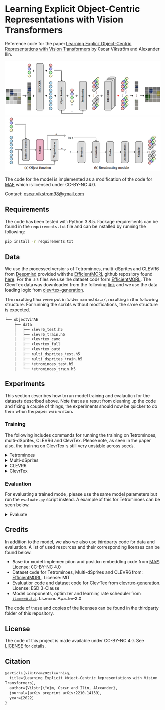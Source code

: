 # Learning Explicit Object-Centric Representations with Vision Transformers

Reference code for the paper [Learning Explicit Object-Centric Representations with Vision Transformers](https://arxiv.org/abs/2210.14139) by Oscar Vikström and Alexander Ilin.

![architecture](imgs/architecture.png)
![bottleneck](imgs/bottleneck.png)

The code for the model is implemented as a modification of the code for [MAE](https://github.com/facebookresearch/mae) which is licensed under CC-BY-NC 4.0. 

Contact: <oscar.vikstrom98@gmail.com>

## Requirements

The code has been tested with Python 3.8.5. Package requirements can be found in the `requirements.txt` file and can be installed by running the following:

```sh
pip install -r requirements.txt
```

## Data

We use the processed versions of Tetrominoes, multi-dSprites and CLEVR6 from [Deepmind](https://github.com/deepmind/multi_object_datasets) provided with the [EfficientMORL](https://github.com/pemami4911/EfficientMORL) github repository found [here](https://zenodo.org/record/4895643). For the `.h5` files we use the dataset code form [EfficientMORL](https://github.com/pemami4911/EfficientMORL). The ClevrTex data was downloaded from the following [link](https://www.robots.ox.ac.uk/~vgg/data/clevrtex/) and we use the data loading logic from [clevrtex-generation](https://github.com/karazijal/clevrtex-generation). 

The resulting files were put in folder named `data/`, resulting in the following structure. For running the scripts without modifications, the same structure is expected.

```
└── objectViTAE
    ├── data
    │   ├── clevr6_test.h5
    │   ├── clevr6_train.h5
    │   ├── clevrtex_camo
    │   ├── clevrtex_full
    │   ├── clevrtex_outd
    │   ├── multi_dsprites_test.h5
    │   ├── multi_dsprites_train.h5
    │   ├── tetrominoes_test.h5
    │   └── tetrominoes_train.h5
```

## Experiments

This section describes how to run model training and evalaution for the datasets described above. Note that as a result from cleaning up the code and fixing a couple of things, the experiments should now be quicker to do then when the paper was written.

### Training

The following includes commands for running the training on Tetrominoes, multi-dSprites, CLEVR6 and ClevrTex. Please note, as seen in the paper also, the training on ClevrTex is still very unstable across seeds.

<details><summary>Tetrominoes</summary>

```sh
python train.py --dataset tetrominoes --model_id base-0 --seed 19177  --batch_size 128 --patch_size 5 --init_mask_ratio 0.75 \
      --embed_dim 192 --decoder_embed_dim 128 --num_heads 4 --decoder_num_heads 4 --num_slots 4 
```
</details>

<details><summary>Multi-dSprites</summary>

```sh
python train.py --dataset multi_dsprites --model_id base-0 --seed 59384 --batch_size 128 --patch_size 8 --init_mask_ratio 0.5 \
      --embed_dim 384 --decoder_embed_dim 256 --num_heads 8 --decoder_num_heads 8 --num_slots 6 
```
</details>

<details><summary>CLEVR6</summary>

```sh
python train.py --dataset clevr6 --model_id base-0 --seed 69165 --batch_size 128 --patch_size 16 --init_mask_ratio 0.75 \
      --embed_dim 768 --decoder_embed_dim 512 --num_heads 16 --decoder_num_heads 16 --num_slots 7 
```
</details>

<details><summary>ClevrTex</summary>

```sh
python train.py --dataset clevrtex --model_id base-0 --seed 66740 --batch_size 128 --epochs 300 --patch_size 16 --init_mask_ratio 0.75 \
      --init_noise_scale 0.1 --depth 4 --decoder_depth 2 --embed_dim 768 --decoder_embed_dim 512 --num_heads 16 --decoder_num_heads 16 --num_slots 11
```
</details>

### Evaluation

For evaluating a trained model, please use the same model parameters but run the `evaluate.py` script instead. A example of this for Tetrominoes can be seen below.

<details><summary>Evaluate</summary>

```sh
python evaluate.py --dataset tetrominoes --model_id base-0 --seed 19177 --batch_size 128 --patch_size 5 \
      --embed_dim 192 --decoder_embed_dim 128 --num_heads 4 --decoder_num_heads 4 --num_slots 4 
```
</details>

## Credits

In addition to the model, we also we also use thirdparty code for data and evaluation. A list of used resources and their corresponding licenses can be found below. 

- Base for model implementation and position embedding code from [MAE](https://github.com/facebookresearch/mae). License: CC-BY-NC 4.0
- Dataset code for Tetrominoes, Multi-dSprites and CLEVR6  from: [EfficientMORL](https://github.com/pemami4911/EfficientMORL). License: MIT
- Evaluation code and dataset code for ClevrTex from [clevrtex-generation](https://github.com/karazijal/clevrtex-generation). License: BSD 3-Clause
- Model components, optimizer and learning rate scheduler from [`timm==0.5.4`](https://github.com/rwightman/pytorch-image-models). License: Apache-2.0 

The code of these and copies of the licenses can be found in the thirdparty folder of this repository.

## License

The code of this project is made available under CC-BY-NC 4.0. See [LICENSE](./LICENSE) for details.

## Citation 

```
@article{vikstrom2022learning,
  title={Learning Explicit Object-Centric Representations with Vision Transformers},
  author={Vikstr{\"o}m, Oscar and Ilin, Alexander},
  journal={arXiv preprint arXiv:2210.14139},
  year={2022}
}
```